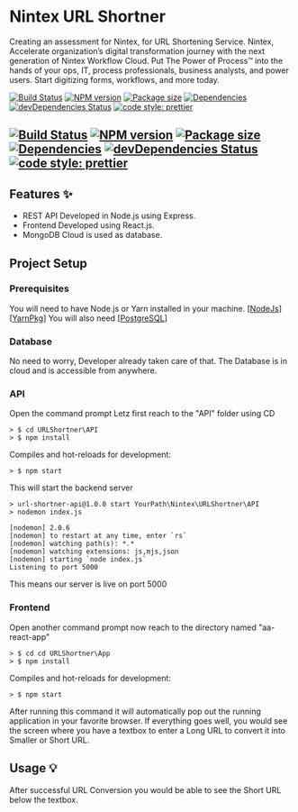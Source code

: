 # Nintex URL Shortner
Creating an assessment for Nintex, for URL Shortening Service. Nintex, Accelerate organization’s digital transformation journey with the next generation of Nintex Workflow Cloud. Put The Power of Process™ into the hands of your ops, IT, process professionals, business analysts, and power users. Start digitizing forms, workflows, and more today. 

[![Build Status](https://travis-ci.com/mohit5783/URLShortner/API.svg?branch=master)](https://travis-ci.com/mohit5783/URLShortner/API)
[![NPM version](https://img.shields.io/npm/v/URLShortner/API?style=flat-square)](https://img.shields.io/npm/v/URLShortner/API?style=flat-square)
[![Package size](https://img.shields.io/bundlephobia/min/URLShortner/API)](https://img.shields.io/bundlephobia/min/URLShortner/API)
[![Dependencies](https://img.shields.io/david/mohit5783/URLShortner/API.svg?style=popout-square)](https://david-dm.org/mohit5783/URLShortner/API)
[![devDependencies Status](https://david-dm.org/mohit5783/URLShortner/API/dev-status.svg?style=flat-square)](https://david-dm.org/mohit5783/URLShortner/API?type=dev)
[![code style: prettier](https://img.shields.io/badge/code_style-prettier-ff69b4.svg?style=flat-square)](https://github.com/prettier/prettier)

[![Build Status](https://travis-ci.com/mohit5783/URLShortner/App.svg?branch=master)](https://travis-ci.com/mohit5783/URLShortner/App)
[![NPM version](https://img.shields.io/npm/v/URLShortner/App?style=flat-square)](https://img.shields.io/npm/v/URLShortner/App?style=flat-square)
[![Package size](https://img.shields.io/bundlephobia/min/URLShortner/App)](https://img.shields.io/bundlephobia/min/URLShortner/App)
[![Dependencies](https://img.shields.io/david/mohit5783/URLShortner/App.svg?style=popout-square)](https://david-dm.org/mohit5783/URLShortner/App)
[![devDependencies Status](https://david-dm.org/mohit5783/URLShortner/App/dev-status.svg?style=flat-square)](https://david-dm.org/mohit5783/URLShortner/App?type=dev)
[![code style: prettier](https://img.shields.io/badge/code_style-prettier-ff69b4.svg?style=flat-square)](https://github.com/prettier/prettier)
---
## Features ✨
* REST API Developed in Node.js using Express.
* Frontend Developed using React.js.
* MongoDB Cloud is used as database.


## Project Setup
### Prerequisites
You will need to have Node.js or Yarn installed in your machine. [[NodeJs](https://nodejs.org/en)] [[YarnPkg](https://yarnpkg.com/)]
You will also need [[PostgreSQL](https://www.postgresql.org/download/)] 
### Database
No need to worry, Developer already taken care of that. The Database is in cloud and is accessible from anywhere. 

### API
Open the command prompt
Letz first reach to the "API" folder using CD
```
> $ cd URLShortner\API
> $ npm install
```
Compiles and hot-reloads for development:
```
> $ npm start
```
This will start the backend server
```
> url-shortner-api@1.0.0 start YourPath\Nintex\URLShortner\API
> nodemon index.js

[nodemon] 2.0.6
[nodemon] to restart at any time, enter `rs`
[nodemon] watching path(s): *.*
[nodemon] watching extensions: js,mjs,json
[nodemon] starting `node index.js`
Listening to port 5000

```
This means our server is live on port 5000

### Frontend
Open another command prompt
now reach to the directory named "aa-react-app" 
```
> $ cd cd URLShortner\App 
> $ npm install
```
Compiles and hot-reloads for development:
```
> $ npm start
```
After running this command it will automatically pop out the running application in your favorite browser. If everything goes well, you would see the screen where you have a textbox to enter a Long URL to convert it into Smaller or Short URL.

## Usage 💡
After successful URL Conversion you would be able to see the Short URL below the textbox. 
